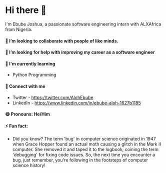 # Hi there 👋

I'm Ebube Joshua, a passionate software engineering intern with ALXAfrica from Nigeria.

#### 👯 I’m looking to collaborate with people of like minds.
#### 🤔 I’m looking for help with improving my career as a software engineer
#### 🌱 I'm currently learning
- Python Programming
#### 🤝 Connect with me
- Twitter - https://twitter.com/AlohEbube
- LinkedIn - https://www.linkedin.com/in/ebube-aloh-1627b1185
#### 😄 Pronouns: He/Him
#### ⚡ Fun fact: 
- Did you know? The term 'bug' in computer science originated in 1947 when Grace Hopper found an actual moth causing a glitch in the Mark II computer. She removed it and taped it to the logbook, coining the term 'debugging' for fixing code issues. So, the next time you encounter a bug, just remember, you're following in the footsteps of computer science history!

